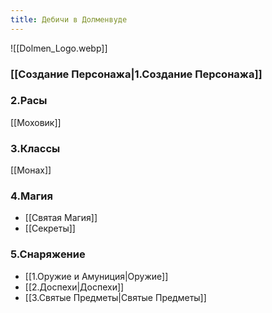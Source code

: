 ```yaml
---
title: Дебичи в Долменвуде
---
```

![[Dolmen_Logo.webp]]

### [[Создание Персонажа|1.Создание Персонажа]]

### 2.Расы
[[Моховик]]

### 3.Классы
[[Монах]]

### 4.Магия
- [[Святая Магия]]
- [[Секреты]]

### 5.Снаряжение
 - [[1.Оружие и Амуниция|Оружие]]
 - [[2.Доспехи|Доспехи]]
 - [[3.Святые Предметы|Святые Предметы]]
